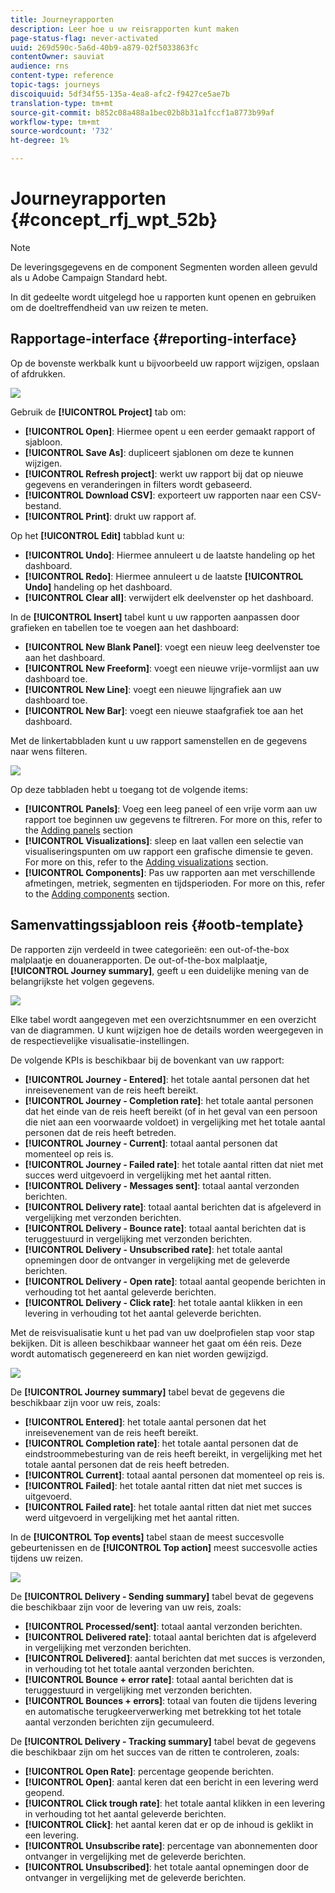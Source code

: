 ```yaml
---
title: Journeyrapporten
description: Leer hoe u uw reisrapporten kunt maken
page-status-flag: never-activated
uuid: 269d590c-5a6d-40b9-a879-02f5033863fc
contentOwner: sauviat
audience: rns
content-type: reference
topic-tags: journeys
discoiquuid: 5df34f55-135a-4ea8-afc2-f9427ce5ae7b
translation-type: tm+mt
source-git-commit: b852c08a488a1bec02b8b31a1fccf1a8773b99af
workflow-type: tm+mt
source-wordcount: '732'
ht-degree: 1%

---
```



# Journeyrapporten {#concept_rfj_wpt_52b}

>[!NOTE]
>
>De leveringsgegevens en de component Segmenten worden alleen gevuld als u Adobe Campaign Standard hebt.

In dit gedeelte wordt uitgelegd hoe u rapporten kunt openen en gebruiken om de doeltreffendheid van uw reizen te meten.

## Rapportage-interface {#reporting-interface}

Op de bovenste werkbalk kunt u bijvoorbeeld uw rapport wijzigen, opslaan of afdrukken.

![](../assets/dynamic_report_toolbar.png)

Gebruik de **[!UICONTROL Project]** tab om:

* **[!UICONTROL Open]**: Hiermee opent u een eerder gemaakt rapport of sjabloon.
* **[!UICONTROL Save As]**: dupliceert sjablonen om deze te kunnen wijzigen.
* **[!UICONTROL Refresh project]**: werkt uw rapport bij dat op nieuwe gegevens en veranderingen in filters wordt gebaseerd.
* **[!UICONTROL Download CSV]**: exporteert uw rapporten naar een CSV-bestand.
* **[!UICONTROL Print]**: drukt uw rapport af.

Op het **[!UICONTROL Edit]** tabblad kunt u:

* **[!UICONTROL Undo]**: Hiermee annuleert u de laatste handeling op het dashboard.
* **[!UICONTROL Redo]**: Hiermee annuleert u de laatste **[!UICONTROL Undo]** handeling op het dashboard.
* **[!UICONTROL Clear all]**: verwijdert elk deelvenster op het dashboard.

In de **[!UICONTROL Insert]** tabel kunt u uw rapporten aanpassen door grafieken en tabellen toe te voegen aan het dashboard:

* **[!UICONTROL New Blank Panel]**: voegt een nieuw leeg deelvenster toe aan het dashboard.
* **[!UICONTROL New Freeform]**: voegt een nieuwe vrije-vormlijst aan uw dashboard toe.
* **[!UICONTROL New Line]**: voegt een nieuwe lijngrafiek aan uw dashboard toe.
* **[!UICONTROL New Bar]**: voegt een nieuwe staafgrafiek toe aan het dashboard.

Met de linkertabbladen kunt u uw rapport samenstellen en de gegevens naar wens filteren.

![](../assets/dynamic_report_interface.png)

Op deze tabbladen hebt u toegang tot de volgende items:

* **[!UICONTROL Panels]**: Voeg een leeg paneel of een vrije vorm aan uw rapport toe beginnen uw gegevens te filtreren. For more on this, refer to the [Adding panels](../reporting/creating-your-journey-reports.md#adding-panels) section
* **[!UICONTROL Visualizations]**: sleep en laat vallen een selectie van visualiseringspunten om uw rapport een grafische dimensie te geven. For more on this, refer to the [Adding visualizations](../reporting/creating-your-journey-reports.md#adding-visualizations) section.
* **[!UICONTROL Components]**: Pas uw rapporten aan met verschillende afmetingen, metriek, segmenten en tijdsperioden. For more on this, refer to the [Adding components](../reporting/creating-your-journey-reports.md#adding-components) section.

## Samenvattingssjabloon reis {#ootb-template}

De rapporten zijn verdeeld in twee categorieën: een out-of-the-box malplaatje en douanerapporten.
De out-of-the-box malplaatje, **[!UICONTROL Journey summary]**, geeft u een duidelijke mening van de belangrijkste het volgen gegevens.

![](../assets/dynamic_report_journey_8.png)

Elke tabel wordt aangegeven met een overzichtsnummer en een overzicht van de diagrammen. U kunt wijzigen hoe de details worden weergegeven in de respectievelijke visualisatie-instellingen.

De volgende KPIs is beschikbaar bij de bovenkant van uw rapport:

* **[!UICONTROL Journey - Entered]**: het totale aantal personen dat het inreisevenement van de reis heeft bereikt.
* **[!UICONTROL Journey - Completion rate]**: het totale aantal personen dat het einde van de reis heeft bereikt (of in het geval van een persoon die niet aan een voorwaarde voldoet) in vergelijking met het totale aantal personen dat de reis heeft betreden.
* **[!UICONTROL Journey - Current]**: totaal aantal personen dat momenteel op reis is.
* **[!UICONTROL Journey - Failed rate]**: het totale aantal ritten dat niet met succes werd uitgevoerd in vergelijking met het aantal ritten.
* **[!UICONTROL Delivery - Messages sent]**: totaal aantal verzonden berichten.
* **[!UICONTROL Delivery rate]**: totaal aantal berichten dat is afgeleverd in vergelijking met verzonden berichten.
* **[!UICONTROL Delivery - Bounce rate]**: totaal aantal berichten dat is teruggestuurd in vergelijking met verzonden berichten.
* **[!UICONTROL Delivery - Unsubscribed rate]**: het totale aantal opnemingen door de ontvanger in vergelijking met de geleverde berichten.
* **[!UICONTROL Delivery - Open rate]**: totaal aantal geopende berichten in verhouding tot het aantal geleverde berichten.
* **[!UICONTROL Delivery - Click rate]**: het totale aantal klikken in een levering in verhouding tot het aantal geleverde berichten.

Met de reisvisualisatie kunt u het pad van uw doelprofielen stap voor stap bekijken. Dit is alleen beschikbaar wanneer het gaat om één reis. Deze wordt automatisch gegenereerd en kan niet worden gewijzigd.

![](../assets/dynamic_report_journey_10.png)

De **[!UICONTROL Journey summary]** tabel bevat de gegevens die beschikbaar zijn voor uw reis, zoals:

* **[!UICONTROL Entered]**: het totale aantal personen dat het inreisevenement van de reis heeft bereikt.
* **[!UICONTROL Completion rate]**: het totale aantal personen dat de eindstroommebesturing van de reis heeft bereikt, in vergelijking met het totale aantal personen dat de reis heeft betreden.
* **[!UICONTROL Current]**: totaal aantal personen dat momenteel op reis is.
* **[!UICONTROL Failed]**: het totale aantal ritten dat niet met succes is uitgevoerd.
* **[!UICONTROL Failed rate]**: het totale aantal ritten dat niet met succes werd uitgevoerd in vergelijking met het aantal ritten.

In de **[!UICONTROL Top events]** tabel staan de meest succesvolle gebeurtenissen en de **[!UICONTROL Top action]** meest succesvolle acties tijdens uw reizen.

![](../assets/dynamic_report_journey_11.png)

De **[!UICONTROL Delivery - Sending summary]** tabel bevat de gegevens die beschikbaar zijn voor de levering van uw reis, zoals:

* **[!UICONTROL Processed/sent]**: totaal aantal verzonden berichten.
* **[!UICONTROL Delivered rate]**: totaal aantal berichten dat is afgeleverd in vergelijking met verzonden berichten.
* **[!UICONTROL Delivered]**: aantal berichten dat met succes is verzonden, in verhouding tot het totale aantal verzonden berichten.
* **[!UICONTROL Bounce + error rate]**: totaal aantal berichten dat is teruggestuurd in vergelijking met verzonden berichten.
* **[!UICONTROL Bounces + errors]**: totaal van fouten die tijdens levering en automatische terugkeerverwerking met betrekking tot het totale aantal verzonden berichten zijn gecumuleerd.

De **[!UICONTROL Delivery - Tracking summary]** tabel bevat de gegevens die beschikbaar zijn om het succes van de ritten te controleren, zoals:

* **[!UICONTROL Open Rate]**: percentage geopende berichten.
* **[!UICONTROL Open]**: aantal keren dat een bericht in een levering werd geopend.
* **[!UICONTROL Click trough rate]**: het totale aantal klikken in een levering in verhouding tot het aantal geleverde berichten.
* **[!UICONTROL Click]**: het aantal keren dat er op de inhoud is geklikt in een levering.
* **[!UICONTROL Unsubscribe rate]**: percentage van abonnementen door ontvanger in vergelijking met de geleverde berichten.
* **[!UICONTROL Unsubscribed]**: het totale aantal opnemingen door de ontvanger in vergelijking met de geleverde berichten.
